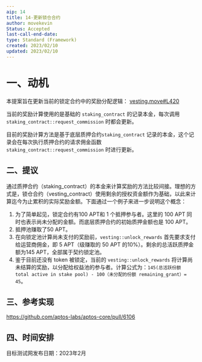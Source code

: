 ```yaml
---
aip: 14
title: 14-更新锁仓合约
author: movekevin
Status: Accepted
last-call-end-date: 
type: Standard (Framework)
created: 2023/02/10
updated: 2023/02/10
---
```

# 一、动机

本提案旨在更新当前的锁定合约中的奖励分配逻辑： [vesting.move#L420](https://github.com/aptos-labs/aptos-core/blob/496a2ce5481360e555b670842ef63e6fcfbc7926/aptos-move/framework/aptos-framework/sources/vesting.move#L420)

当前的奖励计算使用的是基础的  `staking_contract` 的记录本金，每次调用 `staking_contract::request_commission` 时都会更新。

目前的奖励计算方法是基于底层质押合约`staking_contract` 记录的本金，这个记录会在每次执行质押合约的请求佣金函数`staking_contract::request_commission` 时进行更新。



## 二、提议

通过质押合约（staking_contract）的本金来计算奖励的方法比较间接。理想的方式是，锁仓合约（vesting_contract）使用剩余的授权资金额作为基础，以此来计算迄今为止累积的实际奖励金额。下面通过一个例子来进一步说明这个概念：

1. 为了简单起见，锁定合约有100 APT和 1 个抵押参与者。这里的 100 APT 同时也表示尚未分配的金额。而底层质押合约的初始质押金额也是 100 APT。
2. 抵押池赚取了50 APT。
3. 在向锁定池计算尚未支付的奖励前，`vesting::unlock_rewards` 首先要求支付给运营商佣金，即 5 APT（级赚取的 50 APT 的10%）。剩余的总活跃质押金额为145 APT，全部属于契约锁定池。
4. 鉴于目前还没有 token 被锁定，当前的 `vesting::unlock_rewards`  将计算尚未结算的奖励，以分配给权益池的参与者。计算公式为：`145(总活跃份额 total active in stake pool) - 100（未分配的份额 remaining_grant）= 45`。



## 三、参考实现

https://github.com/aptos-labs/aptos-core/pull/6106



## 四、时间安排

目标测试网发布日期：2023年2月
